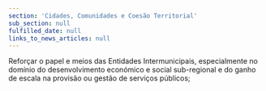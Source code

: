 ```yaml
---
section: 'Cidades, Comunidades e Coesão Territorial'
sub_section: null
fulfilled_date: null
links_to_news_articles: null
---
```


Reforçar o papel e meios das Entidades Intermunicipais, especialmente no domínio do desenvolvimento económico e social sub-regional e do ganho de escala na provisão ou gestão de serviços públicos;